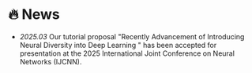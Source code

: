 # 🔥 News

- *2025.03* Our tutorial proposal "Recently Advancement of Introducing Neural Diversity into Deep Learning " has been accepted for presentation at the 2025 International Joint Conference on Neural Networks (IJCNN).
